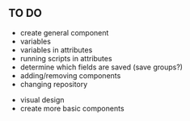 ## TO DO
- create general component
- variables
- variables in attributes
- running scripts in attributes
- determine which fields are saved (save groups?)
- adding/removing components 
- changing repository

+ visual design
+ create more basic components